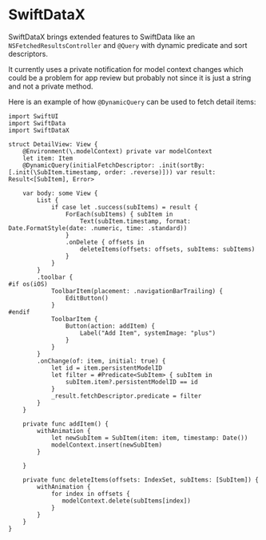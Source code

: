 # SwiftDataX

SwiftDataX brings extended features to SwiftData like an `NSFetchedResultsController` and `@Query` with dynamic predicate and sort descriptors.

It currently uses a private notification for model context changes which could be a problem for app review but probably not since it is just a string and not a private method.

Here is an example of how `@DynamicQuery` can be used to fetch detail items:
```
import SwiftUI
import SwiftData
import SwiftDataX

struct DetailView: View {
    @Environment(\.modelContext) private var modelContext
    let item: Item
    @DynamicQuery(initialFetchDescriptor: .init(sortBy: [.init(\SubItem.timestamp, order: .reverse)])) var result: Result<[SubItem], Error>

    var body: some View {
        List {
            if case let .success(subItems) = result {
                ForEach(subItems) { subItem in
                    Text(subItem.timestamp, format: Date.FormatStyle(date: .numeric, time: .standard))
                }
                .onDelete { offsets in
                    deleteItems(offsets: offsets, subItems: subItems)
                }
            }
        }
        .toolbar {
#if os(iOS)
            ToolbarItem(placement: .navigationBarTrailing) {
                EditButton()
            }
#endif
            ToolbarItem {
                Button(action: addItem) {
                    Label("Add Item", systemImage: "plus")
                }
            }
        }
        .onChange(of: item, initial: true) {
            let id = item.persistentModelID
            let filter = #Predicate<SubItem> { subItem in
                subItem.item?.persistentModelID == id
            }
            _result.fetchDescriptor.predicate = filter
        }
    }
    
    private func addItem() {
        withAnimation {
            let newSubItem = SubItem(item: item, timestamp: Date())
            modelContext.insert(newSubItem)
        }
        
    }
    
    private func deleteItems(offsets: IndexSet, subItems: [SubItem]) {
        withAnimation {
            for index in offsets {
               modelContext.delete(subItems[index])
            }
        }
    }
}
```